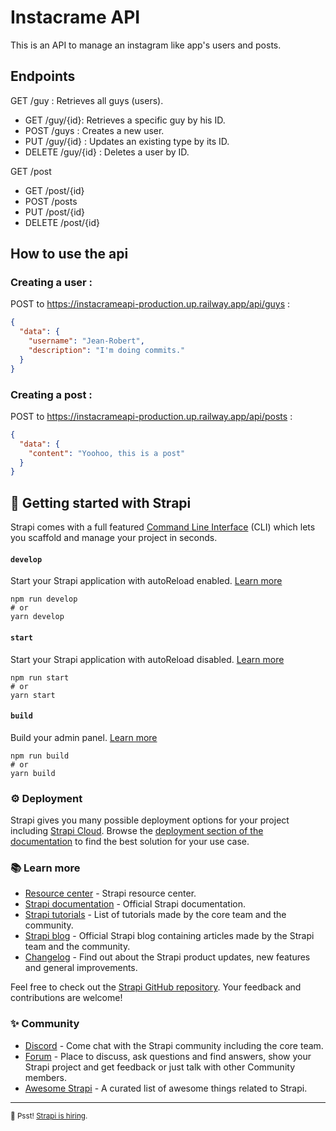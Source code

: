 # Instacrame API

This is an API to manage an instagram like app's users and posts.  

## Endpoints

GET /guy : Retrieves all guys (users).  
- GET /guy/{id}: Retrieves a specific guy by his ID.  
- POST /guys : Creates a new user.  
- PUT /guy/{id} : Updates an existing type by its ID.  
- DELETE /guy/{id} : Deletes a user by ID.  
  
GET /post  
- GET /post/{id}  
- POST /posts  
- PUT /post/{id}  
- DELETE /post/{id}  

## How to use the api

### Creating a user :

POST to https://instacrameapi-production.up.railway.app/api/guys :  

```json
{
  "data": {
    "username": "Jean-Robert",
    "description": "I'm doing commits."
  }
}
```

### Creating a post :

POST to https://instacrameapi-production.up.railway.app/api/posts :

```json
{
  "data": {
    "content": "Yoohoo, this is a post"
  }
}
```

## 🚀 Getting started with Strapi

Strapi comes with a full featured [Command Line Interface](https://docs.strapi.io/dev-docs/cli) (CLI) which lets you scaffold and manage your project in seconds.

#### `develop`

Start your Strapi application with autoReload enabled. [Learn more](https://docs.strapi.io/dev-docs/cli#strapi-develop)

```
npm run develop
# or
yarn develop
```

#### `start`

Start your Strapi application with autoReload disabled. [Learn more](https://docs.strapi.io/dev-docs/cli#strapi-start)

```
npm run start
# or
yarn start
```

#### `build`

Build your admin panel. [Learn more](https://docs.strapi.io/dev-docs/cli#strapi-build)

```
npm run build
# or
yarn build
```

### ⚙️ Deployment

Strapi gives you many possible deployment options for your project including [Strapi Cloud](https://cloud.strapi.io). Browse the [deployment section of the documentation](https://docs.strapi.io/dev-docs/deployment) to find the best solution for your use case.

### 📚 Learn more

- [Resource center](https://strapi.io/resource-center) - Strapi resource center.
- [Strapi documentation](https://docs.strapi.io) - Official Strapi documentation.
- [Strapi tutorials](https://strapi.io/tutorials) - List of tutorials made by the core team and the community.
- [Strapi blog](https://strapi.io/blog) - Official Strapi blog containing articles made by the Strapi team and the community.
- [Changelog](https://strapi.io/changelog) - Find out about the Strapi product updates, new features and general improvements.

Feel free to check out the [Strapi GitHub repository](https://github.com/strapi/strapi). Your feedback and contributions are welcome!

### ✨ Community

- [Discord](https://discord.strapi.io) - Come chat with the Strapi community including the core team.
- [Forum](https://forum.strapi.io/) - Place to discuss, ask questions and find answers, show your Strapi project and get feedback or just talk with other Community members.
- [Awesome Strapi](https://github.com/strapi/awesome-strapi) - A curated list of awesome things related to Strapi.

---

<sub>🤫 Psst! [Strapi is hiring](https://strapi.io/careers).</sub>
